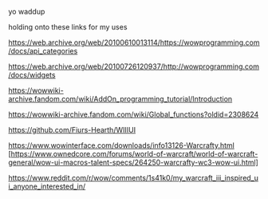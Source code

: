 yo waddup

holding onto these links for my uses

https://web.archive.org/web/20100610013114/https://wowprogramming.com/docs/api_categories

https://web.archive.org/web/20100726120937/http://wowprogramming.com/docs/widgets

https://wowwiki-archive.fandom.com/wiki/AddOn_programming_tutorial/Introduction

https://wowwiki-archive.fandom.com/wiki/Global_functions?oldid=2308624

https://github.com/Fiurs-Hearth/WIIIUI

https://www.wowinterface.com/downloads/info13126-Warcrafty.html [https://www.ownedcore.com/forums/world-of-warcraft/world-of-warcraft-general/wow-ui-macros-talent-specs/264250-warcrafty-wc3-wow-ui.html]

https://www.reddit.com/r/wow/comments/1s41k0/my_warcraft_iii_inspired_ui_anyone_interested_in/
